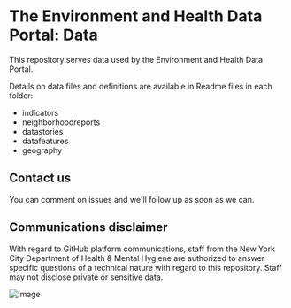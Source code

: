 # The Environment and Health Data Portal: Data

This repository serves data used by the Environment and Health Data Portal. 

Details on data files and definitions are available in Readme files in each folder:
- indicators
- neighborhoodreports
- datastories
- datafeatures
- geography

## Contact us

You can comment on issues and we'll follow up as soon as we can. 

## Communications disclaimer

With regard to GitHub platform communications, staff from the New York City Department of Health & Mental Hygiene are authorized to answer specific questions of a technical nature with regard to this repository. Staff may not disclose private or sensitive data. 

![image](https://user-images.githubusercontent.com/55593359/138932299-3d881bbd-eb48-4fcf-ba28-6bded30210d8.png)
